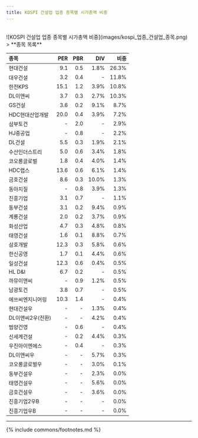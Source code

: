 ```yaml
---
title: KOSPI 건설업 업종 종목별 시가총액 비중
---
```

<br>
![KOSPI 건설업 업종 종목별 시가총액 비중](images/kospi_업종_건설업_종목.png)

<br>
> **종목 목록<a id="list"></a>**

| **종목** | **PER** | **PBR** | **DIV** | **비중** |
| :------- | ------: | ------: | ------: | -------: |
| 현대건설 | 9.1 | 0.5 | 1.8% | 26.3% |
| 대우건설 | 3.2 | 0.4 | - | 11.8% |
| 한전KPS | 15.1 | 1.2 | 3.9% | 10.8% |
| DL이앤씨 | 3.7 | 0.3 | 2.7% | 10.3% |
| GS건설 | 3.6 | 0.2 | 9.1% | 8.7% |
| HDC현대산업개발 | 20.0 | 0.4 | 3.9% | 7.2% |
| 삼부토건 | - | 2.0 | - | 2.9% |
| HJ중공업 | - | 0.8 | - | 2.2% |
| DL건설 | 5.5 | 0.3 | 1.9% | 2.1% |
| 수산인더스트리 | 5.0 | 0.6 | 3.4% | 1.8% |
| 코오롱글로벌 | 1.8 | 0.4 | 4.0% | 1.4% |
| HDC랩스 | 13.6 | 0.6 | 6.1% | 1.4% |
| 금호건설 | 8.6 | 0.3 | 10.0% | 1.3% |
| 동아지질 | - | 0.8 | 3.9% | 1.3% |
| 진흥기업 | 3.1 | 0.7 | - | 1.1% |
| 동부건설 | 3.1 | 0.2 | 9.4% | 0.9% |
| 계룡건설 | 2.0 | 0.2 | 3.7% | 0.9% |
| 화성산업 | 4.7 | 0.3 | 4.8% | 0.8% |
| 태영건설 | 1.6 | 0.1 | 8.8% | 0.7% |
| 삼호개발 | 12.3 | 0.3 | 5.8% | 0.6% |
| 한신공영 | 1.7 | 0.1 | 4.4% | 0.6% |
| 일성건설 | 12.3 | 0.6 | 0.4% | 0.5% |
| HL D&I | 6.7 | 0.2 | - | 0.5% |
| 까뮤이앤씨 | - | 0.9 | 1.2% | 0.5% |
| 남광토건 | 3.8 | 0.7 | - | 0.5% |
| 에쓰씨엔지니어링 | 10.3 | 1.4 | - | 0.4% |
| 현대건설우 | - | - | 1.3% | 0.4% |
| DL이앤씨2우(전환) | - | - | 4.2% | 0.4% |
| 범양건영 | - | 0.6 | - | 0.4% |
| 신세계건설 | - | 0.2 | 4.4% | 0.3% |
| 우진아이엔에스 | - | 0.4 | - | 0.3% |
| DL이앤씨우 | - | - | 5.7% | 0.3% |
| 코오롱글로벌우 | - | - | 3.0% | 0.1% |
| 동부건설우 | - | - | 2.3% | 0.0% |
| 태영건설우 | - | - | 5.6% | 0.0% |
| 금호건설우 | - | - | 3.6% | 0.0% |
| 진흥기업2우B | - | - | - | 0.0% |
| 진흥기업우B | - | - | - | 0.0% |

---
{% include commons/footnotes.md %}